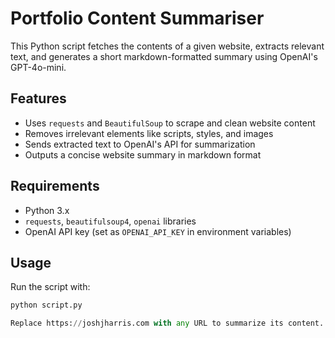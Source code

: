 # Portfolio Content Summariser
This Python script fetches the contents of a given website, extracts relevant text, and generates a short markdown-formatted summary using OpenAI's GPT-4o-mini.  

## Features  
- Uses `requests` and `BeautifulSoup` to scrape and clean website content  
- Removes irrelevant elements like scripts, styles, and images  
- Sends extracted text to OpenAI's API for summarization  
- Outputs a concise website summary in markdown format  

## Requirements  
- Python 3.x  
- `requests`, `beautifulsoup4`, `openai` libraries  
- OpenAI API key (set as `OPENAI_API_KEY` in environment variables)  

## Usage  
Run the script with:  
```python  
python script.py

Replace https://joshjharris.com with any URL to summarize its content.
